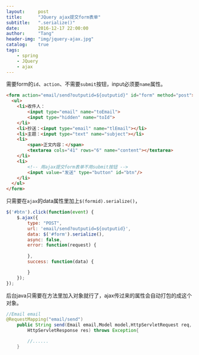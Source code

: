 ```yaml
---
layout:     post
title:      "JQuery ajax提交form表单"
subtitle:   ".serialize()"
date:       2016-12-17 22:00:00
author:     "Tang"
header-img: "img/jquery-ajax.jpg"
catalog:    true
tags:
    - spring
    - JQuery
    - ajax
---
```


需要form的`id`、`action`、不需要`submit`按钮，input必须要`name`属性。

```html
<form action="email/send?outputid=${outputid}" id="form" method="post">
  <ul>
    <li>收件人：
        <input type="email" name="toEmail">
        <input type="hidden" name="toId">
    </li>
    <li>抄送：<input type="email" name="tlEmail"></li>
    <li>主题：<input type="text" name="subject"></li>
    <li>
        <span>正文内容：</span>
        <textarea cols="41" rows="6" name="content"></textarea>
    </li>
    <li>
        <!-- 用ajax提交form表单不用submit按钮 -->
        <input value="发送" type="button" id="btn"/>
    </li>
  </ul>
</form>
```

只需要在`ajax`的data属性里加上`$(formid).serialize()`，

```javascript
$('#btn').click(function(event) {
    $.ajax({
        type: "POST",
        url: 'email/send?outputid=${outputid}',
        data: $('#form').serialize(),
        async: false,
        error: function(request) {
            
        },
        success: function(data) {

        }
    });
});
```

后台java只需要在方法里加入对象就行了，ajax传过来的属性会自动打包的成这个对象。

```java
//Email email
@RequestMapping("email/send")
    public String send(Email email,Model model,HttpServletRequest req,
        HttpServletResponse res) throws Exception{

        //......
    }
```
